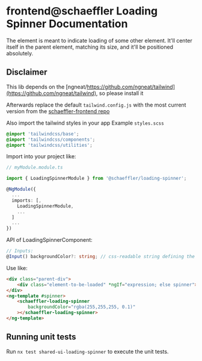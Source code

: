 # frontend@schaeffler Loading Spinner Documentation

The element is meant to indicate loading of some other element. It'll center itself in the parent element, matching its size, and it'll be positioned absolutely.  

## Disclaimer
This lib depends on the [ngneat/https://github.com/ngneat/tailwind](https://github.com/ngneat/tailwind), so please install it

Afterwards replace the default `tailwind.config.js` with the most current version from the [schaeffler-frontend repo](https://gitlab.schaeffler.com/frontend-schaeffler/schaeffler-frontend/-/blob/master/tailwind.config.js)

Also import the tailwind styles in your app
Example `styles.scss`
``` scss
@import 'tailwindcss/base';
@import 'tailwindcss/components';
@import 'tailwindcss/utilities';
```

Import into your project like:

```typescript
// myModule.module.ts

import { LoadingSpinnerModule } from '@schaeffler/loading-spinner';

@NgModule({
  ...
  imports: [,
    LoadingSpinnerModule,
    ...
  ]
  ...
})
```

API of LoadingSpinnerComponent:

```typescript
// Inputs:
@Input() backgroundColor?: string; // css-readable string defining the color of spinner's background, in case you want to obscure whatever's meant to be displayed behind it.
```

Use like:

```html
<div class="parent-div">
    <div class="element-to-be-loaded" *ngIf="expression; else spinner"></div>
</div>
<ng-template #spinner>
    <schaeffler-loading-spinner
        backgroundColor="rgba(255,255,255, 0.1)"
    ></schaeffler-loading-spinner>
</ng-template>
```

## Running unit tests

Run `nx test shared-ui-loading-spinner` to execute the unit tests.
